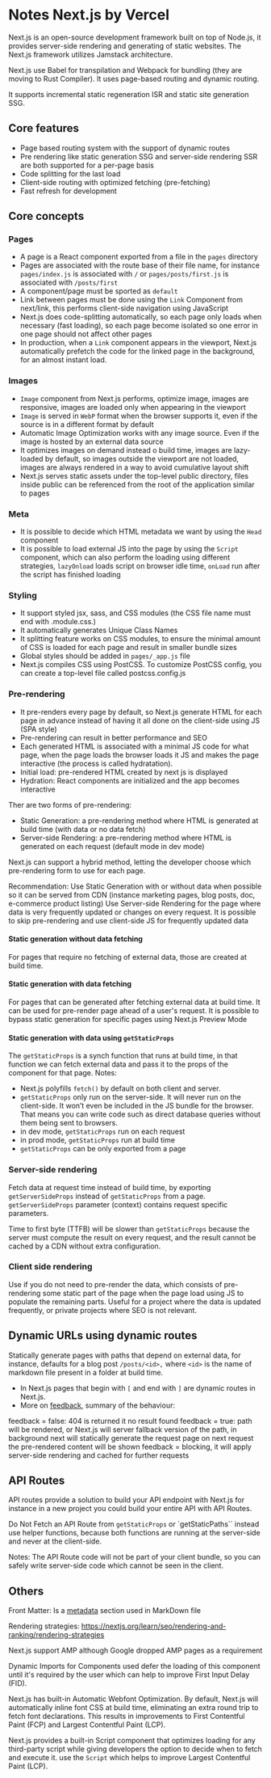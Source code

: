 # Notes Next.js by Vercel

Next.js is an open-source development framework built on top of Node.js, it provides server-side rendering and generating of static websites.
The Next.js framework utilizes Jamstack architecture.

Next.js use Babel for transpilation and Webpack for bundling (they are moving to Rust Compiler).
It uses page-based routing and dynamic routing.

It supports incremental static regeneration ISR and static site generation SSG.

## Core features

- Page based routing system with the support of dynamic routes
- Pre rendering like static generation SSG and server-side rendering SSR are both supported for a per-page basis
- Code splitting for the last load
- Client-side routing with optimized fetching (pre-fetching)
- Fast refresh for development

## Core concepts

### Pages

- A page is a React component exported from a file in the `pages` directory
- Pages are associated with the route base of their file name, for instance `pages/index.js` is associated with `/` or `pages/posts/first.js` is associated with `/posts/first`
- A component/page must be sported as `default`
- Link between pages must be done using the `Link` Component from next/link, this performs client-side navigation using JavaScript
- Next.js does code-splitting automatically, so each page only loads when necessary (fast loading), so each page become isolated so one error in one page should not affect other pages
- In production, when a `Link` component appears in the viewport, Next.js automatically prefetch the code for the linked page in the background, for an almost instant load.

### Images

- `Image` component from Next.js performs, optimize image, images are responsive, images are loaded only when appearing in the viewport
- `Image` is served in `WebP` format when the browser supports it, even if the source is in a different format by default
- Automatic Image Optimization works with any image source. Even if the image is hosted by an external data source
- It optimizes images on demand instead o build time, images are lazy-loaded by default, so images outside the viewport are not loaded, images are always rendered in a way to avoid cumulative layout shift
- Next.js serves static assets under the top-level public directory, files inside public can be referenced from the root of the application similar to pages

### Meta

- It is possible to decide which HTML metadata we want by using the `Head` component
- It is possible to load external JS into the page by using the `Script` component, which can also perform the loading using different strategies, `lazyOnload` loads script on browser idle time, `onLoad` run after the script has finished loading

### Styling

- It support styled jsx, sass, and CSS modules (the CSS file name must end with .module.css.)
- It automatically generates Unique Class Names
- It splitting feature works on CSS modules, to ensure the minimal amount of CSS is loaded for each page and result in smaller bundle sizes
- Global styles should be added in `pages/_app.js` file
- Next.js compiles CSS using PostCSS. To customize PostCSS config, you can create a top-level file called postcss.config.js

### Pre-rendering
- It pre-renders every page by default, so Next.js generate HTML for each page in advance instead of having it all done on the client-side using JS (SPA style)
- Pre-rendering can result in better performance and SEO
- Each generated HTML is associated with a minimal JS code for what page, when the page loads the browser loads it JS and makes the page interactive (the process is called hydratation).
- Initial load: pre-rendered HTML created by next js is displayed
- Hydration: React components are initialized and the app becomes interactive

Ther are two forms of pre-rendering:
- Static Generation: a pre-rendering method where HTML is generated at build time (with data or no data fetch)
- Server-side Rendering: a pre-rendering method where HTML is generated on each request (default mode in dev mode)

Next.js can support a hybrid method, letting the developer choose which pre-rendering form to use for each page.

Recommendation:
Use Static Generation with or without data when possible so it can be served from CDN (instance marketing pages, blog posts, doc, e-commerce product listing)
Use Server-side Rendering for the page where data is very frequently updated or changes on every request.
It is possible to skip pre-rendering and use client-side JS for frequently updated data

#### Static generation without data fetching

For pages that require no fetching of external data, those are created at build time.

#### Static generation with data fetching

For pages that can be generated after fetching external data at build time. It can be used for pre-render page ahead of a user's request.
It is possible to bypass static generation for specific pages using Next.js Preview Mode

#### Static generation with data using `getStaticProps`

The `getStaticProps` is a synch function that runs at build time, in that function we can fetch external data and pass it to the props of the component for that page. Notes:

- Next.js polyfills `fetch()` by default on both client and server.
- `getStaticProps` only run on the server-side. It will never run on the client-side. It won’t even be included in the JS bundle for the browser. That means you can write code such as direct database queries without them being sent to browsers.
- in dev mode, `getStaticProps` run on each request
- in prod mode, `getStaticProps` run at build time
- `getStaticProps` can be only exported from a page

### Server-side rendering

Fetch data at request time instead of build time, by exporting  `getServerSideProps` instead of `getStaticProps` from a page.
`getServerSideProps` parameter (context) contains request specific parameters.

Time to first byte (TTFB) will be slower than `getStaticProps` because the server must compute the result on every request, and the result cannot be cached by a CDN without extra configuration.

### Client side rendering

Use if you do not need to pre-render the data, which consists of pre-rendering some static part of the page when the page load using JS to populate the remaining parts. Useful for a project where the data is updated frequently, or private projects where SEO is not relevant.

##  Dynamic URLs using dynamic routes

Statically generate pages with paths that depend on external data, for instance, defaults for a blog post `/posts/<id>,` where `<id>` is the name of markdown file present in a folder at build time.

- In Next.js pages that begin with `[` and end with `]` are dynamic routes in Next.js.
- More on [feedback](https://nextjs.org/learn/basics/dynamic-routes/dynamic-routes-details), summary of the behaviour:

feedback = false: 404 is returned it no result found
feedback = true: path will be rendered, or Next.js will server fallback version of the path, in background next will statically generate the request page on next request the pre-rendered content will be shown
feedback = blocking, it will apply server-side rendering and cached for further requests
 
## API Routes

API routes provide a solution to build your API endpoint with Next.js for instance in a new project you could build your entire API with API Routes.
 
Do Not Fetch an API Route from `getStaticProps` or `getStaticPaths`` instead use helper functions, because both functions are running at the server-side and never at the client-side.

Notes: The API Route code will not be part of your client bundle, so you can safely write server-side code which cannot be seen in the client.
 
## Others

Front Matter:
Is a [metadata](https://jekyllrb.com/docs/front-matter) section used in MarkDown file

Rendering strategies:
https://nextjs.org/learn/seo/rendering-and-ranking/rendering-strategies

Next.js support AMP although Google dropped AMP pages as a requirement

Dynamic Imports for Components used defer the loading of this component until it's required by the user which can help to improve First Input Delay (FID). 

Next.js has built-in Automatic Webfont Optimization. By default, Next.js will automatically inline font CSS at build time, eliminating an extra round trip to fetch font declarations. This results in improvements to First Contentful Paint (FCP) and Largest Contentful Paint (LCP).

Next.js provides a built-in Script component that optimizes loading for any third-party script while giving developers the option to decide when to fetch and execute it. use the `Script` which helps to improve Largest Contentful Paint (LCP).
